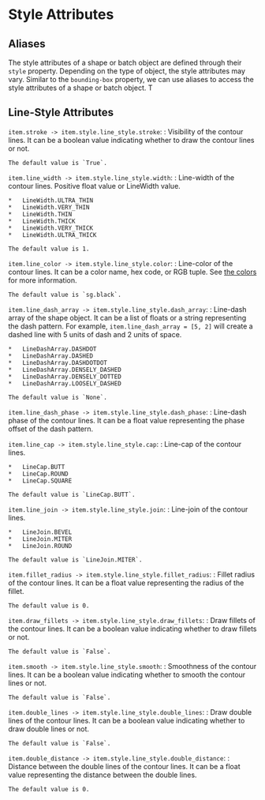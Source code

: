 <div id="random-image-container2"></div>


# Style Attributes

## Aliases

The style attributes of a shape or batch object are defined through their `style` property. Depending on the type of object, the style attributes may vary. Similar to the `bounding-box` property, we can use aliases to access the style attributes of a shape or batch object. T

## Line-Style Attributes

`item.stroke -> item.style.line_style.stroke`:
:  Visibility of the contour lines. It can be a boolean value indicating whether to draw the contour lines or not.

    The default value is `True`.

`item.line_width -> item.style.line_style.width`:
:  Line-width of the contour lines. Positive float value or LineWidth value.

    *   LineWidth.ULTRA_THIN
    *   LineWidth.VERY_THIN
    *   LineWidth.THIN
    *   LineWidth.THICK
    *   LineWidth.VERY_THICK
    *   LineWidth.ULTRA_THICK

    The default value is 1.

`item.line_color -> item.style.line_style.color`:
:   Line-color of the contour lines. It can be a color name, hex code, or RGB tuple. See [the colors](colors.md) for more information.

    The default value is `sg.black`.


`item.line_dash_array -> item.style.line_style.dash_array`:
:  Line-dash array of the shape object. It can be a list of floats or a string representing the dash pattern. For example, `item.line_dash_array = [5, 2]` will create a dashed line with 5 units of dash and 2 units of space.

    *   LineDashArray.DASHDOT
    *   LineDashArray.DASHED
    *   LineDashArray.DASHDOTDOT
    *   LineDashArray.DENSELY_DASHED
    *   LineDashArray.DENSELY_DOTTED
    *   LineDashArray.LOOSELY_DASHED

    The default value is `None`.

`item.line_dash_phase -> item.style.line_style.dash_phase`:
:  Line-dash phase of the contour lines. It can be a float value representing the phase offset of the dash pattern.

`item.line_cap -> item.style.line_style.cap`:
:  Line-cap of the contour lines.

    *   LineCap.BUTT
    *   LineCap.ROUND
    *   LineCap.SQUARE

    The default value is `LineCap.BUTT`.

`item.line_join -> item.style.line_style.join`:
:  Line-join of the contour lines.

    *   LineJoin.BEVEL
    *   LineJoin.MITER
    *   LineJoin.ROUND

    The default value is `LineJoin.MITER`.

`item.fillet_radius -> item.style.line_style.fillet_radius`:
:  Fillet radius of the contour lines. It can be a float value representing the radius of the fillet.

    The default value is 0.

`item.draw_fillets -> item.style.line_style.draw_fillets`:
:  Draw fillets of the contour lines. It can be a boolean value indicating whether to draw fillets or not.

    The default value is `False`.

`item.smooth -> item.style.line_style.smooth`:
:  Smoothness of the contour lines. It can be a boolean value indicating whether to smooth the contour lines or not.

    The default value is `False`.

`item.double_lines -> item.style.line_style.double_lines`:
:  Draw double lines of the contour lines. It can be a boolean value indicating whether to draw double lines or not.

    The default value is `False`.

`item.double_distance -> item.style.line_style.double_distance`:
:  Distance between the double lines of the contour lines. It can be a float value representing the distance between the double lines.

    The default value is 0.
